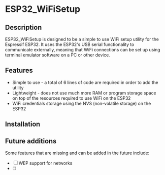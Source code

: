 # ESP32_WiFiSetup

## Description

ESP32_WiFiSetup is designed to be a simple to use WiFi setup utility for the Espressif ESP32. It uses the ESP32's USB serial functionality to communicate externally, meaning that WiFi connections can be set up using terminal emulator software on a PC or other device.
## Features

 - Simple to use - a total of 6 lines of code are required in order to add the utility
 - Lightweight - does not use much more RAM or program storage space on top of the resources required to use WiFi on the ESP32
 - WiFi credentials storage using the NVS (non-volatile storage) on the ESP32

## Installation  

## Future additions
Some features that are missing and can be added in the future include:

 - [ ] WEP support for networks
 - [ ] 

<!--stackedit_data:
eyJoaXN0b3J5IjpbMjM4MDc4OTYsLTc3MTM5Njg2NF19
-->